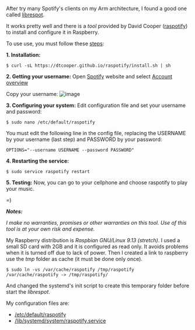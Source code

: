 After try many Spotify's clients on my Arm architecture, I found a good one called [librespot](https://github.com/plietar/librespot).

It works pretty well and there is a *tool* provided by David Cooper ([raspotify](https://github.com/dtcooper/raspotify)) to install and configure it in Raspberry.

To use use, you must follow these [steps](https://dtcooper.github.io/raspotify/#installation):

**1. Installation:**
```shellscript
$ curl -sL https://dtcooper.github.io/raspotify/install.sh | sh
```
**2. Getting your username:**
Open [Spotify](https://www.spotify.com) website and select [Account overview](https://www.spotify.com/us/account/overview)

Copy your username:
![image](https://user-images.githubusercontent.com/6587538/143851387-0cdb5f60-fd33-4243-b708-a6ce75955ae1.png)

**3. Configuring your system:**
Edit configuration file and set your username and password:
```shellscript
$ sudo nano /etc/default/raspotify
```
You must edit the following line in the config file, replacing the USERNAME by your username (last step) and PASSWORD by your password:
```shellscript
OPTIONS="--username USERNAME --password PASSWORD"
```
**4. Restarting the service:**
```shellscript
$ sudo service raspotify restart
```

**5. Testing:**
Now, you can go to your cellphone and choose raspotify to play your music.

=)

***Notes:***

*I make no warranties, promises or other warranties on this tool. Use of this tool is at your own risk and expense.*

My Raspberry distribution is *Raspbian GNU/Linux 9.13 (stretch)*.
I used a small SD card with 2GB and it is configured as read only. It avoids problems when it is turned off due to lack of power.
Then I created a link to raspberry use the *tmp* folder as cache (it must be done only once).
```reaspberry
$ sudo ln -vs /var/cache/raspotify /tmp/raspotify
/var/cache/raspotify -> /tmp/raspotify/
```
And changed the systemd's init script to create this temporary folder before start the *librespot*.

My configuration files are:
* [/etc/default/raspotify](default_raspotify)
* [/lib/systemd/system/raspotify.service](raspotify.service)
